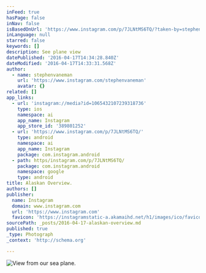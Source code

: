 ```yaml
---
inFeed: true
hasPage: false
inNav: false
isBasedOnUrl: 'https://www.instagram.com/p/7JLNtMS6TQ/?taken-by=stephenvaneman'
inLanguage: null
starred: false
keywords: []
description: See plane view
datePublished: '2016-04-17T14:34:28.840Z'
dateModified: '2016-04-17T14:33:31.568Z'
author:
  - name: stephenvaneman
    url: 'https://www.instagram.com/stephenvaneman'
    avatar: {}
related: []
app_links:
  - url: 'instagram://media?id=1065432107239318736'
    type: ios
    namespace: ai
    app_name: Instagram
    app_store_id: '389801252'
  - url: 'https://www.instagram.com/p/7JLNtMS6TQ/'
    type: android
    namespace: ai
    app_name: Instagram
    package: com.instagram.android
  - path: https/instagram.com/p/7JLNtMS6TQ/
    package: com.instagram.android
    namespace: google
    type: android
title: Alaskan Overview.
authors: []
publisher:
  name: Instagram
  domain: www.instagram.com
  url: 'https://www.instagram.com'
  favicon: 'https://instagramstatic-a.akamaihd.net/h1/images/ico/favicon.ico/7cdab0872b15.ico'
sourcePath: _posts/2016-04-17-alaskan-overview.md
published: true
_type: Photograph
_context: 'http://schema.org'

---
```

![View from our sea plane.](https://scontent.cdninstagram.com/t51.2885-15/sh0.08/e35/p640x640/11850236_1631522547064766_166007316_n.jpg?ig_cache_key=MTA2NTQzMjEwNzIzOTMxODczNg%3D%3D.2)